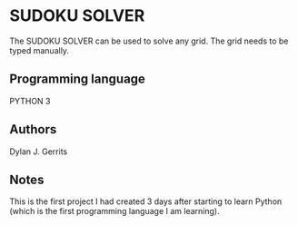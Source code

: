 # SUDOKU SOLVER  
The SUDOKU SOLVER can be used to solve any grid.
The grid needs to be typed manually.

## Programming language
PYTHON 3

## Authors  
Dylan J. Gerrits

## Notes  
This is the first project I had created 3 days after starting to learn Python (which is the first programming language I am learning).
